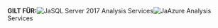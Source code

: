 **GILT FÜR:**![Ja](media/yes.png)SQL Server 2017 Analysis Services![Ja](media/yes.png)Azure Analysis Services